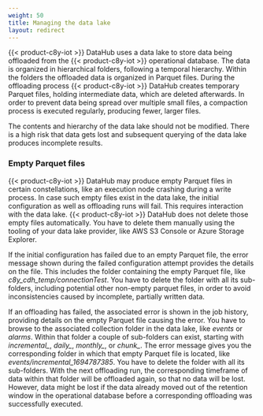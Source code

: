```yaml
---
weight: 50
title: Managing the data lake
layout: redirect
---
```


{{< product-c8y-iot >}} DataHub uses a data lake to store data being offloaded from the {{< product-c8y-iot >}} operational database. The data is organized in hierarchical folders, following a temporal hierarchy. Within the folders the offloaded data is organized in Parquet files. During the offloading process {{< product-c8y-iot >}} DataHub creates temporary Parquet files, holding intermediate data, which are deleted afterwards. In order to prevent data being spread over multiple small files, a compaction process is executed regularly, producing fewer, larger files. 

The contents and hierarchy of the data lake should not be modified. There is a high risk that data gets lost and subsequent querying of the data lake produces incomplete results.

### Empty Parquet files

{{< product-c8y-iot >}} DataHub may produce empty Parquet files in certain constellations, like an execution node crashing during a write process. In case such empty files exist in the data lake, the initial configuration as well as offloading runs will fail. This requires interaction with the data lake. {{< product-c8y-iot >}} DataHub does not delete those empty files automatically. You have to delete them manually using the tooling of your data lake provider, like AWS S3 Console or Azure Storage Explorer.

If the initial configuration has failed due to an empty Parquet file, the error message shown during the failed configuration attempt provides the details on the file. This includes the folder containing the empty Parquet file, like *c8y_cdh_temp/connectionTest*. You have to delete the folder with all its sub-folders, including potential other non-empty parquet files, in order to avoid inconsistencies caused by incomplete, partially written data.

If an offloading has failed, the associated error is shown in the job history, providing details on the empty Parquet file causing the error. You have to browse to the associated collection folder in the data lake, like *events* or *alarms*. Within that folder a couple of sub-folders can exist, starting with *incremental_*, *daily_*, *monthly_*, or *chunk_*. The error message gives you the corresponding folder in which that empty Parquet file is located, like *events/incremental_1694787385*. You have to delete the folder with all its sub-folders. With the next offloading run, the corresponding timeframe of data within that folder will be offloaded again, so that no data will be lost. However, data might be lost if the data already moved out of the retention window in the operational database before a corresponding offloading was successfully executed.
